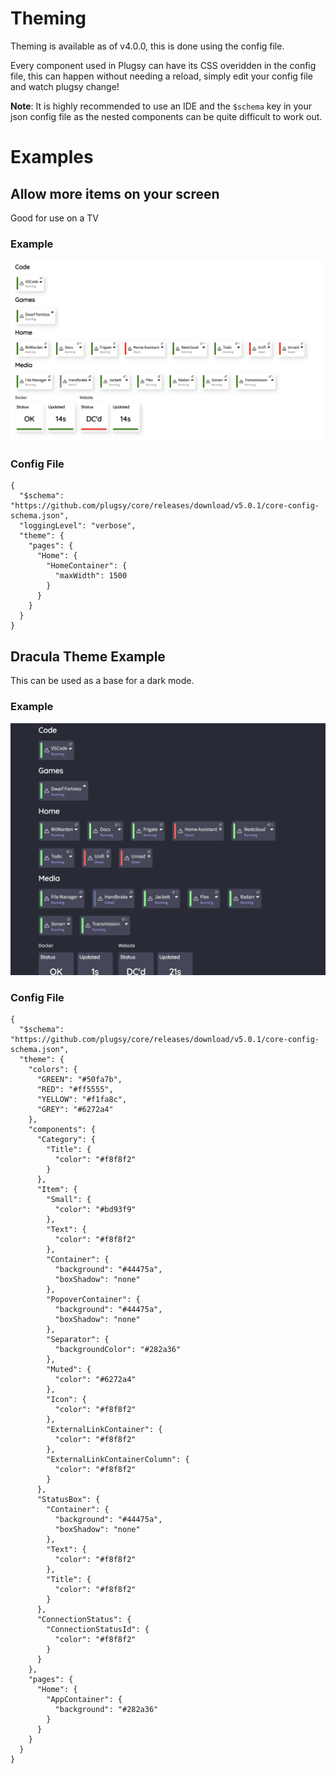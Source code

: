 # Theming

Theming is available as of v4.0.0, this is done using the config file.

Every component used in Plugsy can have its CSS overidden in the config file, this can happen without needing a reload, simply edit your config file and watch plugsy change!

**Note**: It is highly recommended to use an IDE and the `$schema` key in your json config file as the nested components can be quite difficult to work out.

# Examples

## Allow more items on your screen

Good for use on a TV

### Example

![Plugsy but much wider](images/max-width-theming.png)

### Config File

```jsonc
{
  "$schema": "https://github.com/plugsy/core/releases/download/v5.0.1/core-config-schema.json",
  "loggingLevel": "verbose",
  "theme": {
    "pages": {
      "Home": {
        "HomeContainer": {
          "maxWidth": 1500
        }
      }
    }
  }
}
```

## Dracula Theme Example

This can be used as a base for a dark mode.

### Example

![Plugsy using dracula colors](images/dracula-theming.png)

### Config File

```jsonc
{
  "$schema": "https://github.com/plugsy/core/releases/download/v5.0.1/core-config-schema.json",
  "theme": {
    "colors": {
      "GREEN": "#50fa7b",
      "RED": "#ff5555",
      "YELLOW": "#f1fa8c",
      "GREY": "#6272a4"
    },
    "components": {
      "Category": {
        "Title": {
          "color": "#f8f8f2"
        }
      },
      "Item": {
        "Small": {
          "color": "#bd93f9"
        },
        "Text": {
          "color": "#f8f8f2"
        },
        "Container": {
          "background": "#44475a",
          "boxShadow": "none"
        },
        "PopoverContainer": {
          "background": "#44475a",
          "boxShadow": "none"
        },
        "Separator": {
          "backgroundColor": "#282a36"
        },
        "Muted": {
          "color": "#6272a4"
        },
        "Icon": {
          "color": "#f8f8f2"
        },
        "ExternalLinkContainer": {
          "color": "#f8f8f2"
        },
        "ExternalLinkContainerColumn": {
          "color": "#f8f8f2"
        }
      },
      "StatusBox": {
        "Container": {
          "background": "#44475a",
          "boxShadow": "none"
        },
        "Text": {
          "color": "#f8f8f2"
        },
        "Title": {
          "color": "#f8f8f2"
        }
      },
      "ConnectionStatus": {
        "ConnectionStatusId": {
          "color": "#f8f8f2"
        }
      }
    },
    "pages": {
      "Home": {
        "AppContainer": {
          "background": "#282a36"
        }
      }
    }
  }
}
```
